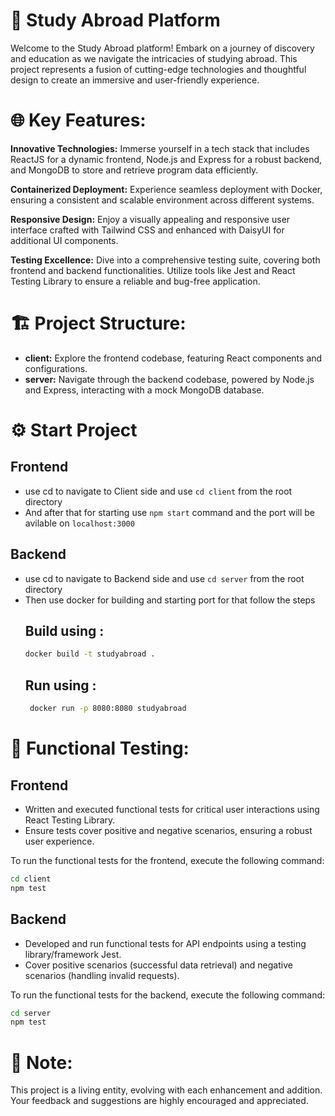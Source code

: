 # 🚀 Study Abroad Platform

Welcome to the Study Abroad platform! Embark on a journey of discovery and education as we navigate the intricacies of studying abroad. This project represents a fusion of cutting-edge technologies and thoughtful design to create an immersive and user-friendly experience.

# 🌐 Key Features:

**Innovative Technologies:** Immerse yourself in a tech stack that includes ReactJS for a dynamic frontend, Node.js and Express for a robust backend, and MongoDB to store and retrieve program data efficiently.

**Containerized Deployment:** Experience seamless deployment with Docker, ensuring a consistent and scalable environment across different systems.

**Responsive Design:** Enjoy a visually appealing and responsive user interface crafted with Tailwind CSS and enhanced with DaisyUI for additional UI components.

**Testing Excellence:** Dive into a comprehensive testing suite, covering both frontend and backend functionalities. Utilize tools like Jest and React Testing Library to ensure a reliable and bug-free application.

# 🏗️ Project Structure:

- **client:** Explore the frontend codebase, featuring React components and configurations.
- **server:** Navigate through the backend codebase, powered by Node.js and Express, interacting with a mock MongoDB database.

# ⚙️ Start Project 

## Frontend

- use cd to navigate to Client side and use `cd client` from the root directory
- And after that for starting use `npm start` command and the port will be avilable on `localhost:3000`

## Backend
- use cd to navigate to Backend side and use `cd server` from the root directory
- Then use docker for building and starting port for that follow the steps
   ## Build using :
  ```bash
  docker build -t studyabroad .
  ```
   ## Run using :
  ```bash
   docker run -p 8080:8080 studyabroad
  ```


# 🚦 Functional Testing:

## Frontend

- Written and executed functional tests for critical user interactions using React Testing Library.
- Ensure tests cover positive and negative scenarios, ensuring a robust user experience.

To run the functional tests for the frontend, execute the following command:
```bash
cd client
npm test
```

## Backend

- Developed and run functional tests for API endpoints using a testing library/framework Jest.
- Cover positive scenarios (successful data retrieval) and negative scenarios (handling invalid requests).

To run the functional tests for the backend, execute the following command:
```bash
cd server
npm test
```

# 🚧 Note:
This project is a living entity, evolving with each enhancement and addition. Your feedback and suggestions are highly encouraged and appreciated.
